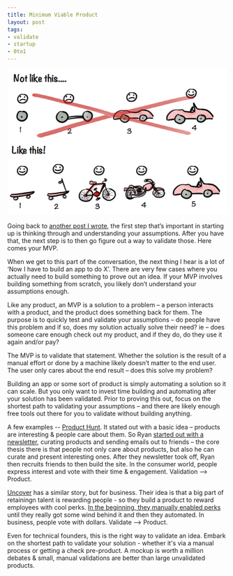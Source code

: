 ```yaml
---
title: Minimum Viable Product
layout: post
tags: 
- validate
- startup
- 0to1
---
```


![spotify-mvp](/images/spotify-mvp.png)

Going back to [another post I wrote](http://www.chrisyin.com/2014/08/01/Startup-Assumptions/), the first step that’s important in starting up is thinking through and understanding your assumptions. After you have that, the next step is to then go figure out a way to validate those. Here comes your MVP. 

When we get to this part of the conversation, the next thing I hear is a lot of ‘Now I have to build an app to do X’. There are very few cases where you actually need to build something to prove out an idea. If your MVP involves building something from scratch, you likely don’t understand your assumptions enough. 

Like any product, an MVP is a solution to a problem – a person interacts with a product, and the product does something back for them. The purpose is to quickly test and validate your assumptions – do people have this problem and if so, does my solution actually solve their need? ie – does someone care enough check out my product, and if they do, do they use it again and/or pay?

The MVP is to validate that statement. Whether the solution is the result of a manual effort or done by a machine likely doesn’t matter to the end user. The user only cares about the end result – does this solve my problem?

Building an app or some sort of product is simply automating a solution so it can scale. But you only want to invest time building and automating after your solution has been validated. Prior to proving this out, focus on the shortest path to validating your assumptions – and there are likely enough free tools out there for you to validate without building anything.

A few examples -- [Product Hunt](http://www.producthunt.com/). It stated out with a basic idea – products are interesting & people care about them. So Ryan [started out with a newsletter](http://ryanhoover.me/post/69599262875/the-wisdom-of-the-20-minute-startup), curating products and sending emails out to friends – the core thesis there is that people not only care about products, but also he can curate and present interesting ones. After they newsletter took off, Ryan then recruits friends to then build the site. In the consumer world, people express interest and vote with their time & engagement. Validation --> Product.

[Uncover](https://www.uncover.com/) has a similar story, but for business. Their idea is that a big part of retainingn talent is rewarding people - so they build a product to reward employees with cool perks. [In the beginning, they manually enabled perks](http://spencerfry.com/do-things-that-don-t-scale-an-uncover-example) until they really got some wind behind it and then they automated. In business, people vote with dollars. Validate --> Product.

Even for technical founders, this is the right way to validate an idea. Embark on the shortest path to validate your solution - whether it's via a manual process or getting a check pre-product. A mockup is worth a million debates & small, manual validations are better than large unvalidated products.
